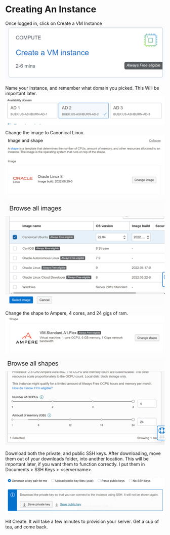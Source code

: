 # Creating An Instance

Once logged in, click on Create a VM Instance\
![](../../.gitbook/assets/image.png)

Name your instance, and remember what domain you picked. This Will be important later. \
![](<../../.gitbook/assets/image (5).png>)

Change the image to Canonical Linux. \
![](<../../.gitbook/assets/image (7).png>)

![](<../../.gitbook/assets/image (6).png>)

Change the shape to Ampere, 4 cores, and 24 gigs of ram. ![](<../../.gitbook/assets/image (3).png>)

![](<../../.gitbook/assets/image (1).png>)

Download both the private, and public SSH keys. After downloading, move them out of your downloads folder, into another location. This will be important later, if you want them to function correctly. I put them in Documents > SSH Keys > \<servername>.

![](<../../.gitbook/assets/image (4).png>)

Hit Create. It will take a few minutes to provision your server. Get a cup of tea, and come back.





